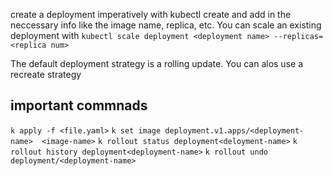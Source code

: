 create a deployment imperatively with kubectl create and add in the neccessary info like the image name, replica, etc. You can scale an existing deployment with `kubectl scale deployment <deployment name> --replicas=<replica num>`

The default deployment strategy is a rolling update. You can alos use a recreate strategy 

## important commnads

`k apply -f <file.yaml>`
`k set image deployment.v1.apps/<deployment-name>  <image-name>`
`k rollout status deployment<deloyment-name>`
`k rollout history deployment<deployment-name>`
`k rollout undo deployment/<deployment-name>`


